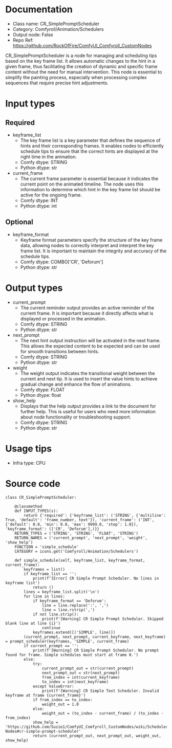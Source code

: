 # Documentation
- Class name: CR_SimplePromptScheduler
- Category: Comfyroll/Animation/Schedulers
- Output node: False
- Repo Ref: https://github.com/RockOfFire/ComfyUI_Comfyroll_CustomNodes

CR_SimplePromptScheduler is a node for managing and scheduling tips based on the key frame list. It allows automatic changes to the hint in a given frame, thus facilitating the creation of dynamic and specific frame content without the need for manual intervention. This node is essential to simplify the painting process, especially when processing complex sequences that require precise hint adjustments.

# Input types
## Required
- keyframe_list
    - The key frame list is a key parameter that defines the sequence of hints and their corresponding frames. It enables nodes to efficiently schedule tips to ensure that the correct hints are displayed at the right time in the animation.
    - Comfy dtype: STRING
    - Python dtype: str
- current_frame
    - The current frame parameter is essential because it indicates the current point on the animated timeline. The node uses this information to determine which hint in the key frame list should be active for the ongoing frame.
    - Comfy dtype: INT
    - Python dtype: int
## Optional
- keyframe_format
    - Keyframe format parameters specify the structure of the key frame data, allowing nodes to correctly interpret and interpret the key frame list. It is important to maintain the integrity and accuracy of the schedule tips.
    - Comfy dtype: COMBO['CR', 'Deforum']
    - Python dtype: str

# Output types
- current_prompt
    - The current reminder output provides an active reminder of the current frame. It is important because it directly affects what is displayed or processed in the animation.
    - Comfy dtype: STRING
    - Python dtype: str
- next_prompt
    - The next hint output instruction will be activated in the next frame. This allows the expected content to be expected and can be used for smooth transitions between hints.
    - Comfy dtype: STRING
    - Python dtype: str
- weight
    - The weight output indicates the transitional weight between the current and next tip. It is used to insert the value hints to achieve gradual change and enhance the flow of animations.
    - Comfy dtype: FLOAT
    - Python dtype: float
- show_help
    - Displays that the help output provides a link to the document for further help. This is useful for users who need more information about node functionality or troubleshooting support.
    - Comfy dtype: STRING
    - Python dtype: str

# Usage tips
- Infra type: CPU

# Source code
```
class CR_SimplePromptScheduler:

    @classmethod
    def INPUT_TYPES(s):
        return {'required': {'keyframe_list': ('STRING', {'multiline': True, 'default': 'frame_number, text'}), 'current_frame': ('INT', {'default': 0.0, 'min': 0.0, 'max': 9999.0, 'step': 1.0}), 'keyframe_format': (['CR', 'Deforum'],)}}
    RETURN_TYPES = ('STRING', 'STRING', 'FLOAT', 'STRING')
    RETURN_NAMES = ('current_prompt', 'next_prompt', 'weight', 'show_help')
    FUNCTION = 'simple_schedule'
    CATEGORY = icons.get('Comfyroll/Animation/Schedulers')

    def simple_schedule(self, keyframe_list, keyframe_format, current_frame):
        keyframes = list()
        if keyframe_list == '':
            print(f'[Error] CR Simple Prompt Scheduler. No lines in keyframe list')
            return ()
        lines = keyframe_list.split('\n')
        for line in lines:
            if keyframe_format == 'Deforum':
                line = line.replace(':', ',')
                line = line.rstrip(',')
            if not line.strip():
                print(f'[Warning] CR Simple Prompt Scheduler. Skipped blank line at line {i}')
                continue
            keyframes.extend([('SIMPLE', line)])
        (current_prompt, next_prompt, current_keyframe, next_keyframe) = prompt_scheduler(keyframes, 'SIMPLE', current_frame)
        if current_prompt == '':
            print(f'[Warning] CR Simple Prompt Scheduler. No prompt found for frame. Simple schedules must start at frame 0.')
        else:
            try:
                current_prompt_out = str(current_prompt)
                next_prompt_out = str(next_prompt)
                from_index = int(current_keyframe)
                to_index = int(next_keyframe)
            except ValueError:
                print(f'[Warning] CR Simple Text Scheduler. Invalid keyframe at frame {current_frame}')
            if from_index == to_index:
                weight_out = 1.0
            else:
                weight_out = (to_index - current_frame) / (to_index - from_index)
            show_help = 'https://github.com/Suzie1/ComfyUI_Comfyroll_CustomNodes/wiki/Scheduler-Nodes#cr-simple-prompt-scheduler'
            return (current_prompt_out, next_prompt_out, weight_out, show_help)
```